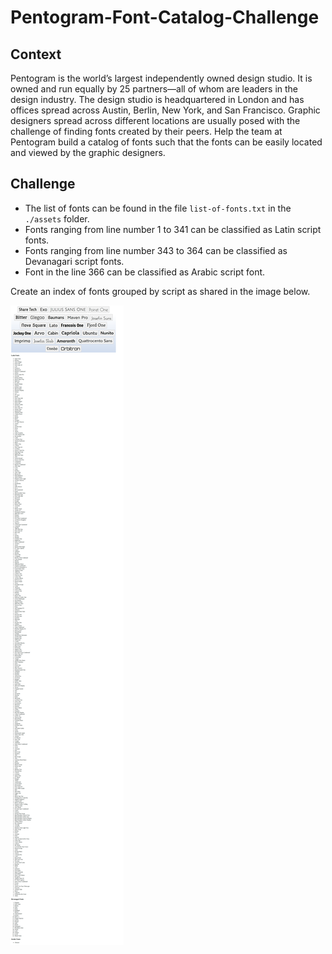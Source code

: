 # Pentogram-Font-Catalog-Challenge

## Context

Pentogram is the world’s largest independently owned design studio. It is owned and run equally by 25 partners—all of whom are leaders in the design industry. The design studio is headquartered in London and has offices spread across Austin, Berlin, New York, and San Francisco. Graphic designers spread across different locations are usually posed with the challenge of finding fonts created by their peers. Help the team at Pentogram build a catalog of fonts such that the fonts can be easily located and viewed by the graphic designers.

## Challenge

- The list of fonts can be found in the file `list-of-fonts.txt` in the `./assets` folder.
- Fonts ranging from line number 1 to 341 can be classified as Latin script fonts.
- Fonts ranging from line number 343 to 364 can be classified as Devanagari script fonts.
- Font in the line 366 can be classified as Arabic script font.

Create an index of fonts grouped by script as shared in the image below.

![](./Font-List-HTML.png)

